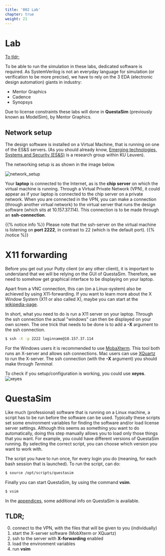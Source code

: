 ```yaml
---
title: '002 Lab'
chapter: true
weight: 21
---
```


# Lab

[To tldr;](#tldr)

To be able to run the simulation in these labs, dedicated software is required. As SystemVerilog is not an everyday language for simulation (or verification to be more precise), we have to rely on the 3 EDA (electronic design automation) giants in industry:

* Mentor Graphics
* Cadence
* Synopsys

Due to license constraints these labs will done in **QuestaSim** (previously known as ModelSim), by Mentor Graphics.

## Network setup

The design software is installed on a Virtual Machine, that is running on one of the ES&amp;S servers. (As you should already know, [Emerging technologies, Systems and Security (ES&amp;S)](https://iiw.kuleuven.be/onderzoek/ess) is a research group within KU Leuven).

The networking setup is as shown in the image below.

![network_setup](/img/roger_vpn.png)

Your **laptop** is connected to the Internet, as is the **chip server** on which the virtual machine is running. Through a Virtual Private Network (VPN), it could appear as if your laptop is connected to the chip server on a private network. When you are connected in the VPN, you can make a connection (through another virtual network) to the virtual server that runs the design software (which sits at 10.157.37.114). This connection is to be made through an **ssh-connection**.

{{% notice info %}}
Please note that the ssh-server on the virtual machine is listening on **port 2222**, in contrast to 22 (which is the default port).
{{% /notice %}}


# X11 forwarding

Before you get out your Putty client (or any other client), it is important to understand that we will be relying on the GUI of QuestaSim. Therefore, we need to somehow get graphical interface to be displaying on your laptop.

Apart from a VNC connection, this can (on a Linux-system) also be achieved by using X11-forwarding. If you want to learn more about the X Window System (X11 or also called X), maybe you can start at the [wikipedia-page](https://en.wikipedia.org/wiki/X_Window_System).

In short, what you need to do is run a X11 server on your laptop. Through the ssh connection the actual "windows" can then be displayed on your own screen. The one trick that needs to be done is to add a **-X** argument to the ssh connection.

```bash
$ ssh -X -p 2222 loginname@10.157.37.114
```

For the Windows users it is recommended to use [MobaXterm](https://mobaxterm.mobatek.net/). This tool both runs an X-server and allows ssh connections. Mac users can use [XQuartz](https://www.xquartz.org/) to run the X-server. The ssh connection (with the **-X** argument) you should make through *Terminal*.

To check if you setup/configuration is working, you could use **xeyes**.
![xeyes](/img/xeyes.png)


# QuestaSim

Like much (professional) software that is running on a Linux machine, a script has to be run before the software can be used. Typically these scripts set some environment variables for finding the software and/or load license server settings. Although this seems as something you want to do automatically, doing this step manually allows you to load only those things that you want. For example, you could have different versions of QuestaSim running. By selecting the correct script, you can choose which version you want to work with.

The script you have to run once, for every login you do (meaning, for each bash session that is launched). To run the script, can do:

```bash
$ source /opt/scripts/questasim
```

Finally you can start QuestaSim, by using the command **vsim**.

```bash
$ vsim
```

In the [appendices](/appendices/), some additional info on QuestaSim is available.

## TLDR;

0. connect to the VPN, with the files that will be given to you (individually)
0. start the X-server software (MobXterm or XQuartz)
0. ssh to the server with **X-forwarding** enabled
0. load the environment variables
0. run **vsim**